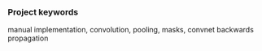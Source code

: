 ### Project keywords

manual implementation, convolution, pooling, masks, convnet backwards propagation
